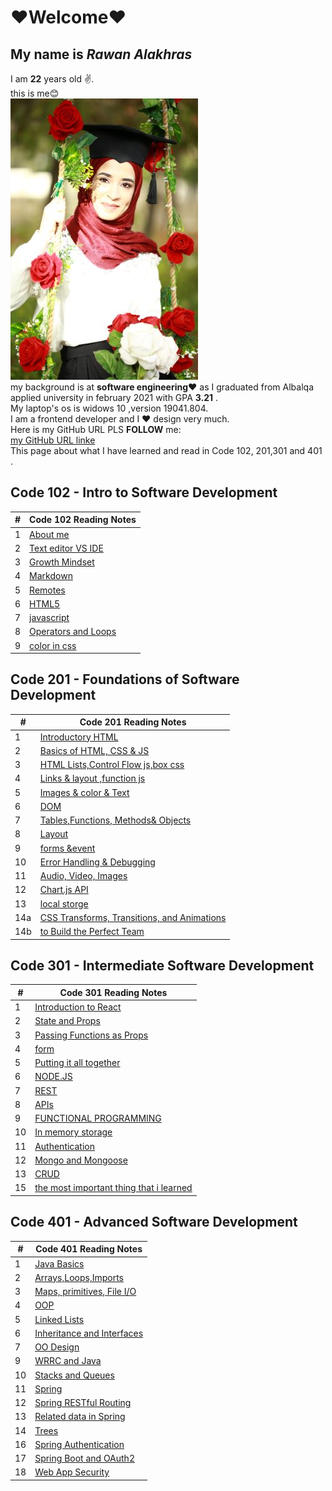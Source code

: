 # ❤Welcome❤
## My name is *Rawan Alakhras* 
I am **22** years old ✌. <br>this is me😊<br>
![me](me.JPG)<br>
my background is at **software engineering❤** as I graduated from Albalqa applied university in february 2021 with GPA **3.21** .<br>
My laptop's os  is widows 10 ,version  19041.804.<br>
I am a frontend developer and I ❤ design very much.<br>
Here is my GitHub URL PLS **FOLLOW** me:<br>
[my GitHub URL linke](https://github.com/RawanAlakhras)<br>
This page about what   I have learned and read in Code 102, 201,301 and 401 .
## Code 102 - Intro to Software Development

| # | Code 102 Reading Notes             |
| --| ---------------------------------  |
| 1 | [About me](README.md)              |
| 2 | [Text editor VS IDE ](class-1.md)  |
| 3 | [Growth Mindset](class-2.md)       |
| 4 | [Markdown](Markdown.md)            |
| 5 | [Remotes](Remotes.md)              |
| 6 | [HTML5](HTML&css.md)               |
| 7 | [javascript](javascript.md)        |
| 8 | [Operators and Loops](OperatorsandLoops.md)|
| 9 | [color in css](color.md)|

## Code 201 - Foundations of Software Development

| #  | Code 201 Reading Notes             |
| ---| ---------------------------------- |
| 1 | [Introductory HTML](code-201/class-01.md)   |
| 2 | [Basics of HTML, CSS & JS](code-201/class-02.md)    |
| 3 | [HTML Lists,Control Flow js,box css](code-201/class-03.md) |
| 4 | [Links & layout ,function js](code-201/class-04.md)        |
| 5 | [Images & color & Text](code-201/class-05.md)        |
| 6 | [DOM](code-201/class-06.md)                 |
| 7 | [Tables,Functions, Methods& Objects](code-201/class-07.md)                    |
| 8 | [Layout](code-201/class-08.md)                                 |
| 9 | [forms &event ](code-201/class-09.md)                                   |
| 10 | [Error Handling & Debugging](code-201/class-10.md)  |
| 11 | [Audio, Video, Images](code-201/class-11.md)        |
| 12 | [Chart.js API](code-201/class-12.md)        |
| 13 | [local storge](code-201/class-13.md)        |
| 14a | [CSS Transforms, Transitions, and Animations](code-201/class-14a.md)                    |
| 14b | [to Build the Perfect Team](code-201/class-14b.md)   

## Code 301 - Intermediate Software Development


| #  | Code 301 Reading Notes             |
| ---| ---------------------------------- |
| 1 |[Introduction to React](code-301/class-01.md)  |
| 2 |[State and Props](code-301/class-02.md) |
| 3 |[Passing Functions as Props](code-301/class-03.md)  |
| 4 |[form](code-301/class-04.md)     |
| 5 |[Putting it all together](code-301/class-05.md)    |
| 6 |[NODE.JS](code-301/class-06.md)        |
| 7 |[REST](code-301/class-07.md)                    |
| 8 |[APIs](code-301/class-08.md)                      |
| 9 |[FUNCTIONAL PROGRAMMING](code-301/class-09.md)  |
| 10 |[In memory storage](code-301/class-10.md)   |
| 11 |[Authentication](code-301/class-11.md)    |
| 12 |[Mongo and Mongoose](code-301/class-12.md)  |
| 13 | [CRUD](code-301/class-13.md)    |
| 15 |[the most important thing that i learned](code-301/class-15.md)                   |


## Code 401 - Advanced Software Development          


| #  | Code 401 Reading Notes             |
| ---| ---------------------------------- |
| 1 |[Java Basics](code-401/class-01.md) |
| 2 |[Arrays,Loops,Imports](code-401/class-02.md) |
| 3 |[Maps, primitives, File I/O](code-401/class-03.md)  |
| 4 | [OOP](code-401/class-04.md)|
| 5 | [Linked Lists](code-401/class-05.md)  |
| 6 | [Inheritance and Interfaces](code-401/class-06.md)  |
| 7 | [ OO Design](code-401/class-07.md) |
| 9 | [ WRRC and Java](code-401/class-09.md)|
| 10 |[Stacks and Queues](code-401/class-10.md) |
| 11 |[Spring](code-401/class-11.md) |
| 12 |[Spring RESTful Routing](code-401/class-12.md)  |
| 13 |[ Related data in Spring](code-401/class-13.md) |
| 14 |[Trees](code-401/class-14.md)    |
| 16 |[Spring Authentication](code-401/class-16.md)    |
| 17 |[Spring Boot and OAuth2](code-401/class-17.md)    |
| 18 |[Web App Security](code-401/class-18.md)    |


